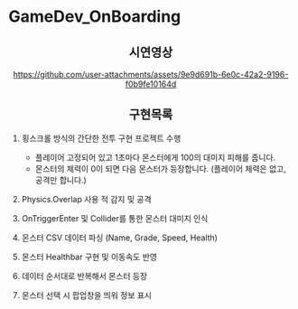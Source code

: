 # GameDev_OnBoarding
 
<div align="center">
  
 
## 시연영상
https://github.com/user-attachments/assets/9e9d691b-6e0c-42a2-9196-f0b9fe10164d

## 구현목록

</div>
 
1. 횡스크롤 방식의 간단한 전투 구현 프로젝트 수행
    - 플레이어 고정되어 있고 1초마다 몬스터에게 100의 대미지 피해를 줍니다.
    - 몬스터의 체력이 0이 되면 다음 몬스터가 등장합니다. (플레이어 체력은 없고, 공격만 합니다.)

2. Physics.Overlap 사용 적 감지 및 공격

3. OnTriggerEnter 및 Collider를 통한 몬스터 대미지 인식

4. 몬스터 CSV 데이터 파싱 (Name, Grade, Speed, Health)

5. 몬스터 Healthbar 구현 및 이동속도 반영

6. 데이터 순서대로 반복해서 몬스터 등장

7. 몬스터 선택 시 팝업창을 띄워 정보 표시
